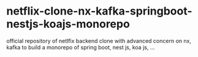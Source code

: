 # netflix-clone-nx-kafka-springboot-nestjs-koajs-monorepo
official repository of netlfix backend clone with advanced concern on nx, kafka to build a monorepo of spring boot, nest js, koa js, ...

